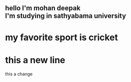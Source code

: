 ## hello I'm mohan deepak <br/>I'm studying in sathyabama university<br/>
# my favorite sport is cricket<br/>
# this a new line<br/>
this a change

